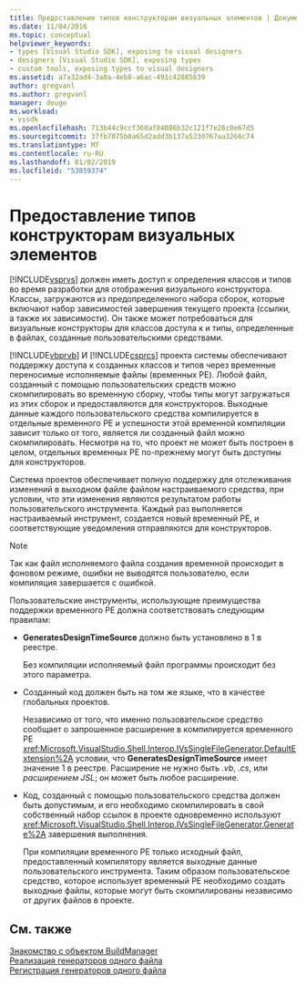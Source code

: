```yaml
---
title: Предоставление типов конструкторам визуальных элементов | Документация Майкрософт
ms.date: 11/04/2016
ms.topic: conceptual
helpviewer_keywords:
- types [Visual Studio SDK], exposing to visual designers
- designers [Visual Studio SDK], exposing types
- custom tools, exposing types to visual designers
ms.assetid: a7a32ad4-3a0a-4eb8-a6ac-491c42885639
author: gregvanl
ms.author: gregvanl
manager: douge
ms.workload:
- vssdk
ms.openlocfilehash: 713b44c9ccf360af04086b32c121f7e26c0e67d5
ms.sourcegitcommit: 37fb7075b0a65d2add3b137a5230767aa3266c74
ms.translationtype: MT
ms.contentlocale: ru-RU
ms.lasthandoff: 01/02/2019
ms.locfileid: "53859374"
---
```

# <a name="expose-types-to-visual-designers"></a>Предоставление типов конструкторам визуальных элементов
[!INCLUDE[vsprvs](../../code-quality/includes/vsprvs_md.md)] должен иметь доступ к определения классов и типов во время разработки для отображения визуального конструктора. Классы, загружаются из предопределенного набора сборок, которые включают набор зависимостей завершения текущего проекта (ссылки, а также их зависимости). Он также может потребоваться для визуальные конструкторы для классов доступа к и типы, определенные в файлах, созданные пользовательскими средствами.  
  
 [!INCLUDE[vbprvb](../../code-quality/includes/vbprvb_md.md)] И [!INCLUDE[csprcs](../../data-tools/includes/csprcs_md.md)] проекта системы обеспечивают поддержку доступа к созданных классов и типов через временные переносимые исполняемые файлы (временных PE). Любой файл, созданный с помощью пользовательских средств можно скомпилировать во временную сборку, чтобы типы могут загружаться из этих сборок и предоставляются для конструкторов. Выходные данные каждого пользовательского средства компилируется в отдельные временного PE и успешности этой временной компиляции зависит только от того, является ли созданный файл можно скомпилировать. Несмотря на то, что проект не может быть построен в целом, отдельных временных PE по-прежнему могут быть доступны для конструкторов.  
  
 Система проектов обеспечивает полную поддержку для отслеживания изменений в выходном файле файлом настраиваемого средства, при условии, что эти изменения являются результатом работы пользовательского инструмента. Каждый раз выполняется настраиваемый инструмент, создается новый временный PE, и соответствующие уведомления отправляются для конструкторов.  
  
> [!NOTE]
>  Так как файл исполняемого файла создания временной происходит в фоновом режиме, ошибки не выводятся пользователю, если компиляция завершается с ошибкой.  
  
 Пользовательские инструменты, использующие преимущества поддержки временного PE должна соответствовать следующим правилам:  
  
-   **GeneratesDesignTimeSource** должно быть установлено в 1 в реестре.  
  
     Без компиляции исполняемый файл программы происходит без этого параметра.  
  
-   Созданный код должен быть на том же языке, что в качестве глобальных проектов.  
  
     Независимо от того, что именно пользовательское средство сообщает о запрошенное расширение в компилируется временного PE <xref:Microsoft.VisualStudio.Shell.Interop.IVsSingleFileGenerator.DefaultExtension%2A> условии, что **GeneratesDesignTimeSource** имеет значение 1 в реестре. Расширение не нужно быть *.vb*, *.cs*, или *расширением JSL*; он может быть любое расширение.  
  
-   Код, созданный с помощью пользовательского средства должен быть допустимым, и его необходимо скомпилировать в свой собственный набор ссылок в проекте одновременно используют <xref:Microsoft.VisualStudio.Shell.Interop.IVsSingleFileGenerator.Generate%2A> завершения выполнения.  
  
     При компиляции временного PE только исходный файл, предоставленный компилятору является выходные данные пользовательского инструмента. Таким образом пользовательское средство, которое использует временный PE необходимо создать выходные файлы, которые могут быть скомпилированы независимо от других файлов в проекте.  
  
## <a name="see-also"></a>См. также  
 [Знакомство с объектом BuildManager](https://msdn.microsoft.com/library/50080ec2-c1c9-412c-98ef-18d7f895e7fa)   
 [Реализация генераторов одного файла](../../extensibility/internals/implementing-single-file-generators.md)   
 [Регистрация генераторов одного файла](../../extensibility/internals/registering-single-file-generators.md)